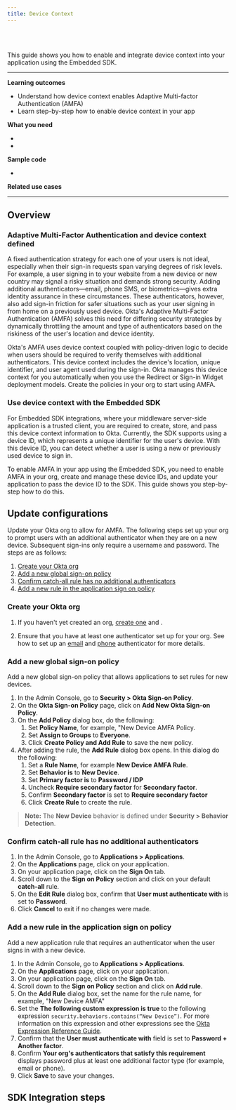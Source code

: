```yaml
---
title: Device Context
---
```


<div class="oie-embedded-sdk">

<ApiLifecycle access="ie" /><br>
<ApiLifecycle access="Limited GA" /><br>

This guide shows you how to enable and integrate device context into your application using the Embedded SDK.

---
**Learning outcomes**

* Understand how device context enables Adaptive Multi-factor Authentication (AMFA)
* Learn step-by-step how to enable device context in your app

**What you need**

* <StackSnippet snippet="whatyouneedsdk" />
* <StackSnippet snippet="whatyouneedorg" />

**Sample code**

* <StackSnippet snippet="samplecode" />

**Related use cases**

<StackSnippet snippet="relatedusecases" />

---

## Overview

### Adaptive Multi-Factor Authentication and device context defined

A fixed authentication strategy for each one of your users is not ideal, especially when their sign-in requests span varying degrees of risk levels. For example, a user signing in to your website from a new device or new country may signal a risky situation and demands strong security. Adding additional authenticators&#8212;email, phone SMS, or biometrics&#8212;gives extra identity assurance in these circumstances. These authenticators, however, also add sign-in friction for safer situations such as your user signing in from home on a previously used device. Okta's Adaptive Multi-Factor Authentication (AMFA) solves this need for differing security strategies by dynamically throttling the amount and type of authenticators based on the riskiness of the user's location and device identity.

Okta's AMFA uses device context coupled with policy-driven logic to decide when users should be required to verify themselves with additional authenticators. This device context includes the device's location, unique identifier, and user agent used during the sign-in. Okta manages this device context for you automatically when you use the Redirect or Sign-in Widget deployment models. Create the policies in your org to start using AMFA.

### Use device context with the Embedded SDK

For Embedded SDK integrations, where your middleware server-side application is a trusted client, you are required to create, store, and pass this device context information to Okta. Currently, the SDK supports using a device ID, which represents a unique identifier for the user's device. With this device ID, you can detect whether a user is using a new or previously used device to sign in.

To enable AMFA in your app using the Embedded SDK, you need to enable AMFA in your org, create and manage these device IDs, and update your application to pass the device ID to the SDK. This guide shows you step-by-step how to do this.

## Update configurations

Update your Okta org to allow for AMFA. The following steps set up your org to prompt users with an additional authenticator when they are on a new device. Subsequent sign-ins only require a username and password. The steps are as follows:

1. [Create your Okta org](#create-your-okta-org)
1. [Add a new global sign-on policy](#add-a-new-global-sign-on-policy)
1. [Confirm catch-all rule has no additional authenticators](#confirm-catch-all-rule-has-no-additional-authenticators)
1. [Add a new rule in the application sign on policy](#add-a-new-rule-in-the-application-sign-on-policy)

### Create your Okta org

1. If you haven't yet created an org, [create one](/docs/guides/oie-embedded-common-org-setup/nodejs/main/#get-set-up) and <StackSnippet snippet="configureorg" inline/>.

1. Ensure that you have at least one authenticator set up for your org. See how to set up an [email](/docs/guides/oie-embedded-common-org-setup/nodejs/main/#_1-set-up-the-email-authenticator-for-authentication-and-recovery) and [phone](/docs/guides/oie-embedded-common-org-setup/nodejs/main/#_2-add-the-phone-authenticator-for-authentication-and-recovery) authenticator for more details.

### Add a new global sign-on policy

Add a new global sign-on policy that allows applications to set rules for new devices.

1. In the Admin Console, go to **Security > Okta Sign-on Policy**.
1. On the **Okta Sign-on Policy** page, click on **Add New Okta Sign-on Policy**.
1. On the **Add Policy** dialog box, do the following:
   1. Set **Policy Name**, for example, "New Device AMFA Policy.
   1. Set **Assign to Groups** to **Everyone**.
   1. Click **Create Policy and Add Rule** to save the new policy.
1. After adding the rule, the **Add Rule** dialog box opens. In this dialog do the following:
   1. Set a **Rule Name**, for example **New Device AMFA Rule**.
   1. Set **Behavior is** to **New Device**.
   1. Set **Primary factor is** to **Password / IDP**
   1. Uncheck **Require secondary factor** for **Secondary factor**.
   1. Confirm **Secondary factor** is set to **Require secondary factor**
   1. Click **Create Rule** to create the rule.

> **Note:** The **New Device** behavior is defined under **Security > Behavior Detection**.

### Confirm catch-all rule has no additional authenticators

1. In the Admin Console, go to **Applications > Applications**.
1. On the **Applications** page, click on your application.
1. On your application page, click on the **Sign On** tab.
1. Scroll down to the **Sign on Policy** section and click on your default **catch-all** rule.
1. On the **Edit Rule** dialog box, confirm that **User must authenticate with** is set to **Password**.
1. Click **Cancel** to exit if no changes were made.

### Add a new rule in the application sign on policy

Add a new application rule that requires an authenticator when the user signs in with a new device.

1. In the Admin Console, go to **Applications > Applications**.
1. On the **Applications** page, click on your application.
1. On your application page, click on the **Sign On** tab.
1. Scroll down to the **Sign on Policy** section and click on **Add rule**.
1. On the **Add Rule** dialog box, set the name for the rule name, for example, "New Device AMFA"
1. Set the **The following custom expression is true** to the following expression `security.behaviors.contains(“New Device”)`. For more information on this expression and other expressions see the [Okta Expression Reference Guide](/docs/reference/okta-expression-language-in-identity-engine/#security-context).
1. Confirm that the **User must authenticate with** field is set to **Password + Another factor**.
1. Confirm **Your org's authenticators that satisfy this requirement** displays password plus at least one additional factor type (for example, email or phone).
1. Click **Save** to save your changes.

## SDK Integration steps

<StackSnippet snippet="integrationsteps" />

</div>
